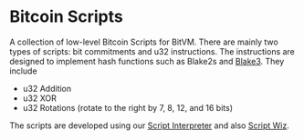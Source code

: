 # Bitcoin Scripts

A collection of low-level Bitcoin Scripts for BitVM. There are mainly two types of scripts: bit commitments and u32 instructions. The instructions are designed to implement hash functions such as Blake2s and [Blake3](https://github.com/BLAKE3-team/BLAKE3-specs/blob/master/blake3.pdf). They include

- u32 Addition
- u32 XOR
- u32 Rotations (rotate to the right by 7, 8, 12, and 16 bits)


The scripts are developed using our [Script Interpreter](https://bitvm.github.io/BitVM/run/interpreter.html) and also [Script Wiz](https://ide.scriptwiz.app).
